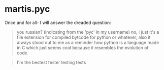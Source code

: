 # martis.pyc

Once and for all- I will answer the dreaded question:
> you russian? (indicating from the 'pyc' in my username)
no, I just it's a file extension for compiled bytcode for python or whatever, also it always stood out to me as a reminder how python is a language made in C which just seems cool because it resembles the evolution of code.

> I'm the bestest tester testing tests

